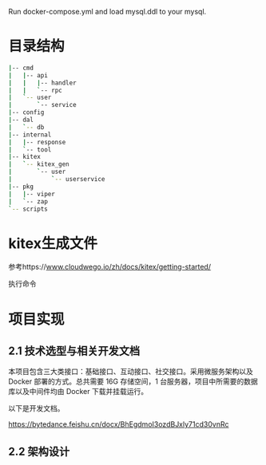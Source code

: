 Run docker-compose.yml and load mysql.ddl to your mysql.

# 目录结构
```bash
|-- cmd
|   |-- api
|   |   |-- handler
|   |   `-- rpc
|   `-- user
|       `-- service
|-- config
|-- dal
|   `-- db
|-- internal
|   |-- response
|   `-- tool
|-- kitex
|   `-- kitex_gen
|       `-- user
|           `-- userservice
|-- pkg
|   |-- viper
|   `-- zap
`-- scripts
```


# kitex生成文件
参考https://www.cloudwego.io/zh/docs/kitex/getting-started/

执行命令



# 项目实现
## 2.1 技术选型与相关开发文档
本项目包含三大类接口：基础接口、互动接口、社交接口。采用微服务架构以及 Docker 部署的方式。总共需要 16G 存储空间，1 台服务器，项目中所需要的数据库以及中间件均由 Docker 下载并挂载运行。

以下是开发文档。

https://bytedance.feishu.cn/docx/BhEgdmoI3ozdBJxly71cd30vnRc

## 2.2 架构设计
